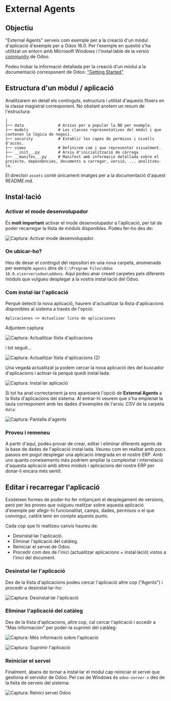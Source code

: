 # External Agents

## Objectiu
"External Agents" serveix com exemple per a la creació d'un mòdul d'aplicació d'exemple per a Odoo 16.0. Per l'exemple en questió s'ha utilitzat un entorn amb Microsoft Windows i l'instal·lable de la versió [community](https://www.odoo.com/es_ES/page/download) de Odoo.

Podeu trobar la informació detallada per la creació d'un mòdul a la documentació corresponent de Odoo: ["Getting Started"](https://www.odoo.com/documentation/16.0/developer/tutorials/getting_started.html)

## Estructura d'un mòdul / aplicació
Analitzarem en detall els continguts, estructura i utilitat d'aquests fitxers en la classe magistral corresponent. No obstant anotem un resum de l'estructura:

```
│
├── data               # Arxius per a popular la BD per exemple.
├── models             # Les classes representatives del mòdul i que contenen la lògica de negoci.
├── security           # Establir les capes de permisos i nivells d'accés.
├── views              # Definirem com i que representar visualment.
├── __init__.py        # Arxiu d'inicialització de càrrega
├── __manifes__.py     # Manifest amb informació detallada sobre el projecte, dependències, documents a carregar, versió, ... analitzeu-lo.

```
El directori `assets` conté únicament imatges per a la documentació d'aquest README.md.

## Instal·lació
### Activar el mode desenvolupador
És **molt important** activar el mode desenvolupador a l'aplicació, per tal de poder recarregar la llista de mòduls disponibles. Podeu fer-ho des de:

![Captura: Activar mode desenvolupador](./assets/img/captura1-activar-mode-desenvolupador.png).

### On ubicar-ho?
Heu de desar el contingut del repositori en una nova carpeta, anomenada per exemple `agents` dins de `C:\Program Files\Odoo 16.0.x\server\odoo\addons`. Aquí podeu anar creant carpetes pels diferents mòduls que vulgueu desplegar a la vostra instal·lació del Odoo.

### Com instal·lar l'aplicació
Perquè detecti la nova aplicació, haurem d'actualitzar la llista d'aplicacions disponibles al sistema a través de l'opció:
```
Aplicaciones >> Actualizar lista de aplicaciones
```
Adjuntem captura:

![Captura: Actualitzar llista d'aplicacions](./assets/img/captura2-actualitzar-llista-aplicacions.png)

i tot seguit...

![Captura: Actualitzar llista d'aplicacions (2)](./assets/img/captura2-actualitzar-llista-aplicacions-2.png)

Una vegada actualitzat ja podem cercar la nova aplicació des del buscador d'aplicacions i activar-la perquè quedi instal·lada:

![Captura: Instal·lar aplicació](./assets/img/captura3-instalar-aplicacio.png)

Si tot ha anat correctament ja ens apareixerà l'opció de **External Agents** a la llista d'aplicacions del sistema. Al entrar-hi veurem que s'ha emplenat la taula corresponent amb les dades d'exemples de l'arxiu .CSV de la carpeta `data`:

![Captura: Pantalla d'agents](./assets/img/captura4-pantalla-agents.png)

### Proveu i remeneu
A partir d'aquí, podeu provar de crear, editar i eliminar diferents agents de la base de dades de l'aplicació instal·lada. Veureu com en realitat amb pocs passos em pogut desplegar una aplicació integrada en el nostre ERP. Amb uns quants coneixements més podríem ampliar la complexitat i interrelació d'aquesta aplicació amb altres mòduls i aplicacions del nostre ERP per donar-li encara més sentit.

## Editar i recarregar l'aplicació
Existeixen formes de poder-ho fer mitjançant el desplegament de versions, però per les proves que vulgueu realitzar sobre aquesta aplicació d'exemple per afegir-hi funcionalitat, camps, dades, permisos o el que convingui, caldrà tenir en compte aquests punts.

Cada cop que hi realitzeu canvis haureu de:
* Desinstal·lar l'aplicació.
* Eliminar l'aplicació del catàleg.
* Reiniciar el servei de Odoo.
* Procedir com des de l'inici (actualitzar aplicacions + instal·lació) vistos a l'inici del document.

### Desinstal·lar l'aplicació
Des de la llista d'aplicacions podeu cercar l'aplicació altre cop ("Agents") i procedir a desinstal·lar-ho:

![Captura: Desinstal·lar l'aplicació](./assets/img/captura5-desinstalar.png)

### Eliminar l'aplicació del catàleg
Des de la llista d'aplicacions, altre cop, cal cercar l'aplicació i accedir a "Mas información" per poder-la suprimir del catàleg:

![Captura: Més informació sobre l'aplicació](./assets/img/captura6-mes-info-aplicacio.png)

![Captura: Suprimir l'aplicació](./assets/img/captura7-suprimir-aplicacio-cataleg.png)

### Reiniciar el servei
Finalment, abans de tornar a instal·lar el mòdul cap reiniciar el servei que gestiona el servidor de Odoo. Pel cas de Windows és `odoo-server-x` des de la llsita de serveis del sistema:

![Captura: Reinici servei Odoo](./assets/img/captura8-reiniciar-servei.png)

